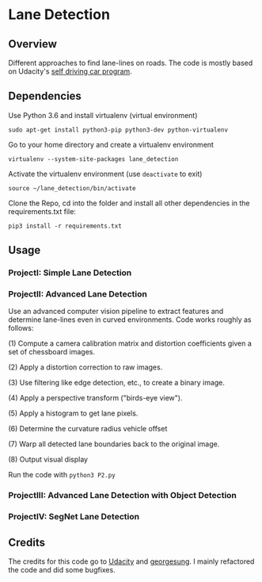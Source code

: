 # Lane Detection
## Overview
Different approaches to find lane-lines on roads. The code is mostly based on Udacity's [self driving car program](https://eu.udacity.com/course/self-driving-car-engineer-nanodegree--nd013).

## Dependencies

Use Python 3.6 and install virtualenv (virtual environment)
```
sudo apt-get install python3-pip python3-dev python-virtualenv
``` 
Go to your home directory and create a virtualenv environment
```
virtualenv --system-site-packages lane_detection
```
Activate the virtualenv environment (use ```deactivate``` to exit)
```
source ~/lane_detection/bin/activate
```
Clone the Repo, cd into the folder and install all other dependencies in the requirements.txt file:
```
pip3 install -r requirements.txt
```

## Usage

### ProjectI: Simple Lane Detection

### ProjectII: Advanced Lane Detection

Use an advanced computer vision pipeline to extract features and determine lane-lines even in curved environments. Code works roughly as follows:

(1) Compute a camera calibration matrix and distortion coefficients given a set of chessboard images.

(2) Apply a distortion correction to raw images.

(3) Use filtering like edge detection, etc., to create a binary image.

(4) Apply a perspective transform ("birds-eye view").

(5) Apply a histogram to get lane pixels.

(6) Determine the curvature radius vehicle offset

(7) Warp all detected lane boundaries back to the original image.

(8) Output visual display 

Run the code with ```python3 P2.py ```

### ProjectIII: Advanced Lane Detection with Object Detection

### ProjectIV: SegNet Lane Detection



## Credits

The credits for this code go to [Udacity](https://github.com/udacity) and [georgesung](https://github.com/georgesung/advanced_lane_detection). I  mainly refactored the code and did some bugfixes.
